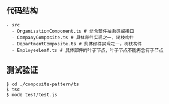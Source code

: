 ## 代码结构
```shell
- src
  - OrganizationComponent.ts # 组合部件抽象类或接口
  - CompanyComposite.ts # 具体部件实现之一，树枝构件
  - DepartmentComposite.ts # 具体部件实现之一，树枝构件
  - EmployeeLeaf.ts # 具体部件的叶子节点，叶子节点不能再含有子节点
```

## 测试验证

```shell
$ cd ./composite-pattern/ts
$ tsc
$ node test/test.js
```
